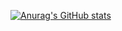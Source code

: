 [![Anurag's GitHub stats](https://github-readme-stats.vercel.app/api?username=ZiyangQian&count_private=true&theme=radical)](https://github.com/anuraghazra/github-readme-stats)
